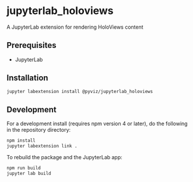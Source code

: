 # jupyterlab_holoviews

A JupyterLab extension for rendering HoloViews content

## Prerequisites

* JupyterLab

## Installation

```bash
jupyter labextension install @pyviz/jupyterlab_holoviews
```

## Development

For a development install (requires npm version 4 or later), do the following in the repository directory:

```bash
npm install
jupyter labextension link .
```

To rebuild the package and the JupyterLab app:

```bash
npm run build
jupyter lab build
```
